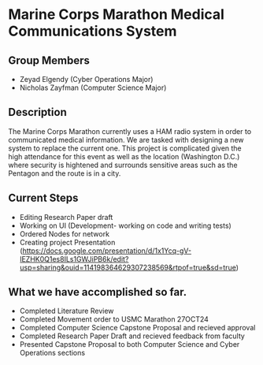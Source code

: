 # Marine Corps Marathon Medical Communications System

## Group Members
- Zeyad Elgendy (Cyber Operations Major)
- Nicholas Zayfman (Computer Science Major)

## Description
The Marine Corps Marathon currently uses a HAM radio system in order to communicated medical information. 
We are tasked with designing a new system to replace the current one.
This project is complicated given the high attendance for this event as well as the location (Washington D.C.) where
security is hightened and surrounds sensitive areas such as the Pentagon and the route is in a city.

## Current Steps
- Editing Research Paper draft
- Working on UI (Development- working on code and writing tests)
- Ordered Nodes for network
- Creating project Presentation (https://docs.google.com/presentation/d/1x1Ycq-gV-lEZHK0Q1es8ILs1GWJiPB6k/edit?usp=sharing&ouid=114198364629307238569&rtpof=true&sd=true)

## What we have accomplished so far.
- Completed Literature Review
- Completed Movement order to USMC Marathon 27OCT24
- Completed Computer Science Capstone Proposal and recieved approval
- Completed Research Paper Draft and recieved feedback from faculty
- Presented Capstone Proposal to both Computer Science and Cyber Operations sections

